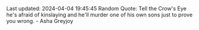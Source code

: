 Last updated: 2024-04-04 19:45:45
Random Quote: Tell the Crow's Eye he's afraid of kinslaying and he'll murder one of his own sons just to prove you wrong.  -  Asha Greyjoy